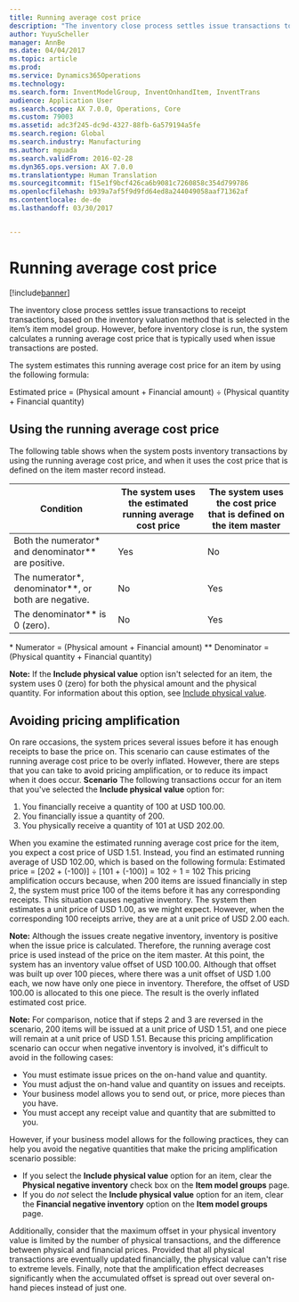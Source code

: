 ```yaml
---
title: Running average cost price
description: "The inventory close process settles issue transactions to receipt transactions, based on the inventory valuation method that is selected in the item’s item model group. However, before inventory close is run, the system calculates a running average cost price that is typically used when issue transactions are posted."
author: YuyuScheller
manager: AnnBe
ms.date: 04/04/2017
ms.topic: article
ms.prod: 
ms.service: Dynamics365Operations
ms.technology: 
ms.search.form: InventModelGroup, InventOnhandItem, InventTrans
audience: Application User
ms.search.scope: AX 7.0.0, Operations, Core
ms.custom: 79003
ms.assetid: adc3f245-dc9d-4327-88fb-6a579194a5fe
ms.search.region: Global
ms.search.industry: Manufacturing
ms.author: mguada
ms.search.validFrom: 2016-02-28
ms.dyn365.ops.version: AX 7.0.0
ms.translationtype: Human Translation
ms.sourcegitcommit: f15e1f9bcf426ca6b9081c7260858c354d799786
ms.openlocfilehash: b939a7af5f9d9fd64ed8a244049058aaf71362af
ms.contentlocale: de-de
ms.lasthandoff: 03/30/2017


---
```


# <a name="running-average-cost-price"></a>Running average cost price

[!include[banner](../includes/banner.md)]


The inventory close process settles issue transactions to receipt transactions, based on the inventory valuation method that is selected in the item’s item model group. However, before inventory close is run, the system calculates a running average cost price that is typically used when issue transactions are posted.

The system estimates this running average cost price for an item by using the following formula: 

Estimated price = (Physical amount + Financial amount) ÷ (Physical quantity + Financial quantity)

## <a name="using-the-running-average-cost-price"></a>Using the running average cost price
The following table shows when the system posts inventory transactions by using the running average cost price, and when it uses the cost price that is defined on the item master record instead.

| Condition                                               | The system uses the estimated running average cost price | The system uses the cost price that is defined on the item master |
|---------------------------------------------------------|----------------------------------------------------------|-------------------------------------------------------------------|
| Both the numerator\* and denominator\*\* are positive.  | Yes                                                      | No                                                                |
| The numerator\*, denominator\*\*, or both are negative. | No                                                       | Yes                                                               |
| The denominator\*\* is 0 (zero).                        | No                                                       | Yes                                                               |

\* Numerator = (Physical amount + Financial amount) \*\* Denominator = (Physical quantity + Financial quantity) 

**Note:** If the **Include physical value** option isn't selected for an item, the system uses 0 (zero) for both the physical amount and the physical quantity. For information about this option, see [Include physical value](include-physical-value.md).

## <a name="avoiding-pricing-amplification"></a>Avoiding pricing amplification
On rare occasions, the system prices several issues before it has enough receipts to base the price on. This scenario can cause estimates of the running average cost price to be overly inflated. However, there are steps that you can take to avoid pricing amplification, or to reduce its impact when it does occur. **Scenario** The following transactions occur for an item that you've selected the **Include physical value** option for:

1.  You financially receive a quantity of 100 at USD 100.00.
2.  You financially issue a quantity of 200.
3.  You physically receive a quantity of 101 at USD 202.00.

When you examine the estimated running average cost price for the item, you expect a cost price of USD 1.51. Instead, you find an estimated running average of USD 102.00, which is based on the following formula: Estimated price = \[202 + (-100)\] ÷ \[101 + (-100)\] = 102 ÷ 1 = 102 This pricing amplification occurs because, when 200 items are issued financially in step 2, the system must price 100 of the items before it has any corresponding receipts. This situation causes negative inventory. The system then estimates a unit price of USD 1.00, as we might expect. However, when the corresponding 100 receipts arrive, they are at a unit price of USD 2.00 each. 

**Note:** Although the issues create negative inventory, inventory is positive when the issue price is calculated. Therefore, the running average cost price is used instead of the price on the item master. At this point, the system has an inventory value offset of USD 100.00. Although that offset was built up over 100 pieces, where there was a unit offset of USD 1.00 each, we now have only one piece in inventory. Therefore, the offset of USD 100.00 is allocated to this one piece. The result is the overly inflated estimated cost price. 

**Note:** For comparison, notice that if steps 2 and 3 are reversed in the scenario, 200 items will be issued at a unit price of USD 1.51, and one piece will remain at a unit price of USD 1.51. Because this pricing amplification scenario can occur when negative inventory is involved, it's difficult to avoid in the following cases:

-   You must estimate issue prices on the on-hand value and quantity.
-   You must adjust the on-hand value and quantity on issues and receipts.
-   Your business model allows you to send out, or price, more pieces than you have.
-   You must accept any receipt value and quantity that are submitted to you.

However, if your business model allows for the following practices, they can help you avoid the negative quantities that make the pricing amplification scenario possible:

-   If you select the **Include physical value** option for an item, clear the **Physical negative inventory** check box on the **Item model groups** page.
-   If you do *not* select the **Include physical value** option for an item, clear the **Financial negative inventory** option on the **Item model groups** page.

Additionally, consider that the maximum offset in your physical inventory value is limited by the number of physical transactions, and the difference between physical and financial prices. Provided that all physical transactions are eventually updated financially, the physical value can't rise to extreme levels. Finally, note that the amplification effect decreases significantly when the accumulated offset is spread out over several on-hand pieces instead of just one.




